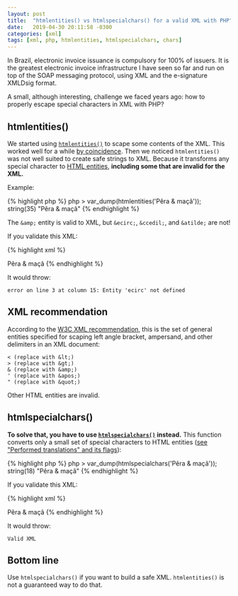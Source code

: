 ```yaml
---
layout: post
title:  "htmlentities() vs htmlspecialchars() for a valid XML with PHP"
date:   2019-04-30 20:11:58 -0300
categories: [xml]
tags: [xml, php, htmlentities, htmlspecialchars, chars]
---
```


In Brazil, electronic invoice issuance is compulsory for 100% of issuers. It is the greatest electronic invoice infrastructure I have seen so far and run on top of the SOAP messaging protocol, using XML and the e-signature XMLDsig format.

A small, although interesting, challenge we faced years ago: how to properly escape special characters in XML with PHP?

## htmlentities()

We started using [`htmlentities()`](https://www.php.net/manual/en/function.htmlentities.php) to scape some contents of the XML. This worked well for a while [by coincidence](https://pragprog.com/the-pragmatic-programmer/extracts/coincidence "Programming by Coincidence"). Then we noticed `htmlentities()` was not well suited to create safe strings to XML. Because it transforms any special character to [HTML entities](https://developer.mozilla.org/en-US/docs/Glossary/Entity), **including some that are invalid for the XML.**

Example:

{% highlight php %}
php > var_dump(htmlentities('Pêra & maçã'));
string(35) "P&ecirc;ra &amp; ma&ccedil;&atilde;"
{% endhighlight %}

The `&amp;` entity is valid to XML, but `&ecirc;`, `&ccedil;`, and `&atilde;` are not!

If you validate this XML:

{% highlight xml %}
<?xml version="1.0" encoding="UTF-8"?>
<note>
  <body>P&ecirc;ra &amp; ma&ccedil;&atilde;</body>
</note>
{% endhighlight %}

It would throw:

    error on line 3 at column 15: Entity 'ecirc' not defined


## XML recommendation

According to the [W3C XML recommendation](https://www.w3.org/TR/2008/REC-xml-20081126/#sec-predefined-ent), this is the set of general entities specified for scaping left angle bracket, ampersand, and other delimiters in an XML document:

    < (replace with &lt;) 
    > (replace with &gt;) 
    & (replace with &amp;) 
    ' (replace with &apos;) 
    " (replace with &quot;) 

Other HTML entities are invalid.


## htmlspecialchars()

**To solve that, you have to use [`htmlspecialchars()`](https://www.php.net/manual/en/function.htmlspecialchars.php) instead.** This function converts only a small set of special characters to HTML entities ([see "Performed translations" and its flags](https://www.php.net/manual/en/function.htmlspecialchars.php)):

{% highlight php %}
php > var_dump(htmlspecialchars('Pêra & maçã'));
string(18) "Pêra &amp; maçã"
{% endhighlight %}

If you validate this XML:

{% highlight xml %}
<?xml version="1.0" encoding="UTF-8"?>
<note>
  <body>Pêra &amp; maçã</body>
</note>
{% endhighlight %}

It would throw:

    Valid XML

## Bottom line

Use `htmlspecialchars()` if you want to build a safe XML. `htmlentities()` is not a guaranteed way to do that.



